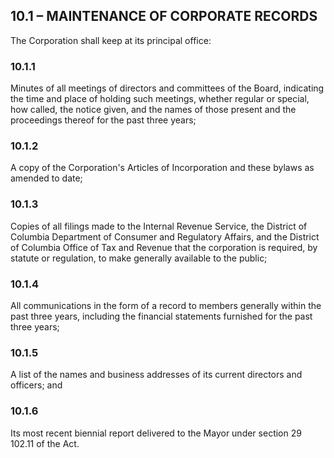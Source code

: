 ## **10.1 – MAINTENANCE OF CORPORATE RECORDS**

The Corporation shall keep at its principal office:

### **10.1.1**

Minutes of all meetings of directors and committees of the Board, indicating the time and place of holding such meetings, whether regular or special, how called, the notice given, and the names of those present and the proceedings thereof for the past three years;

### **10.1.2**

A copy of the Corporation's Articles of Incorporation and these bylaws as amended to date;

### **10.1.3**

Copies of all filings made to the Internal Revenue Service, the District of Columbia Department of Consumer and Regulatory Affairs, and the District of Columbia Office of Tax and Revenue that the corporation is required, by statute or regulation, to make generally available to the public;

### **10.1.4**

All communications in the form of a record to members generally within the past three years, including the financial statements furnished for the past three years;

### **10.1.5**

A list of the names and business addresses of its current directors and officers; and

### **10.1.6**

Its most recent biennial report delivered to the Mayor under section 29 102.11 of the Act.


